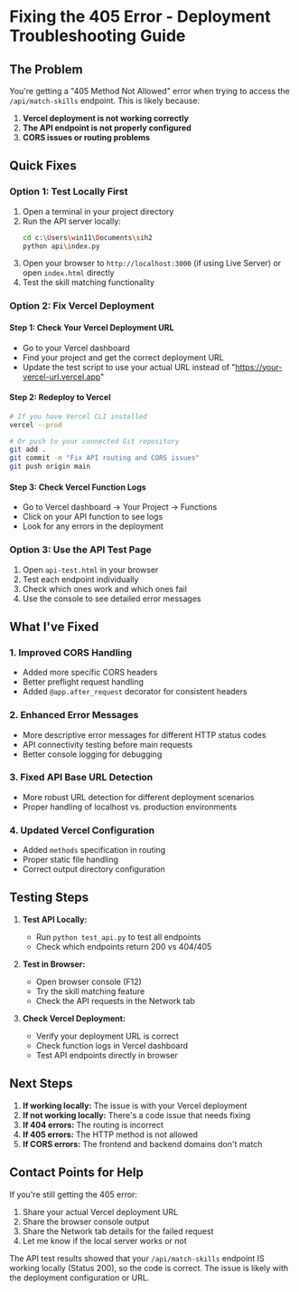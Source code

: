 # Fixing the 405 Error - Deployment Troubleshooting Guide

## The Problem
You're getting a "405 Method Not Allowed" error when trying to access the `/api/match-skills` endpoint. This is likely because:

1. **Vercel deployment is not working correctly**
2. **The API endpoint is not properly configured**
3. **CORS issues or routing problems**

## Quick Fixes

### Option 1: Test Locally First
1. Open a terminal in your project directory
2. Run the API server locally:
   ```bash
   cd c:\Users\win11\Documents\sih2
   python api\index.py
   ```
3. Open your browser to `http://localhost:3000` (if using Live Server) or open `index.html` directly
4. Test the skill matching functionality

### Option 2: Fix Vercel Deployment

#### Step 1: Check Your Vercel Deployment URL
- Go to your Vercel dashboard
- Find your project and get the correct deployment URL
- Update the test script to use your actual URL instead of "https://your-vercel-url.vercel.app"

#### Step 2: Redeploy to Vercel
```bash
# If you have Vercel CLI installed
vercel --prod

# Or push to your connected Git repository
git add .
git commit -m "Fix API routing and CORS issues"
git push origin main
```

#### Step 3: Check Vercel Function Logs
- Go to Vercel dashboard → Your Project → Functions
- Click on your API function to see logs
- Look for any errors in the deployment

### Option 3: Use the API Test Page
1. Open `api-test.html` in your browser
2. Test each endpoint individually
3. Check which ones work and which ones fail
4. Use the console to see detailed error messages

## What I've Fixed

### 1. Improved CORS Handling
- Added more specific CORS headers
- Better preflight request handling
- Added `@app.after_request` decorator for consistent headers

### 2. Enhanced Error Messages
- More descriptive error messages for different HTTP status codes
- API connectivity testing before main requests
- Better console logging for debugging

### 3. Fixed API Base URL Detection
- More robust URL detection for different deployment scenarios
- Proper handling of localhost vs. production environments

### 4. Updated Vercel Configuration
- Added `methods` specification in routing
- Proper static file handling
- Correct output directory configuration

## Testing Steps

1. **Test API Locally:**
   - Run `python test_api.py` to test all endpoints
   - Check which endpoints return 200 vs 404/405

2. **Test in Browser:**
   - Open browser console (F12)
   - Try the skill matching feature
   - Check the API requests in the Network tab

3. **Check Vercel Deployment:**
   - Verify your deployment URL is correct
   - Check function logs in Vercel dashboard
   - Test API endpoints directly in browser

## Next Steps

1. **If working locally:** The issue is with your Vercel deployment
2. **If not working locally:** There's a code issue that needs fixing
3. **If 404 errors:** The routing is incorrect
4. **If 405 errors:** The HTTP method is not allowed
5. **If CORS errors:** The frontend and backend domains don't match

## Contact Points for Help

If you're still getting the 405 error:
1. Share your actual Vercel deployment URL
2. Share the browser console output
3. Share the Network tab details for the failed request
4. Let me know if the local server works or not

The API test results showed that your `/api/match-skills` endpoint IS working locally (Status 200), so the code is correct. The issue is likely with the deployment configuration or URL.
